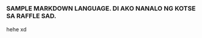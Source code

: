 # <h3> SAMPLE MARKDOWN LANGUAGE. DI AKO NANALO NG KOTSE SA RAFFLE SAD. </h3> # 

















hehe xd
